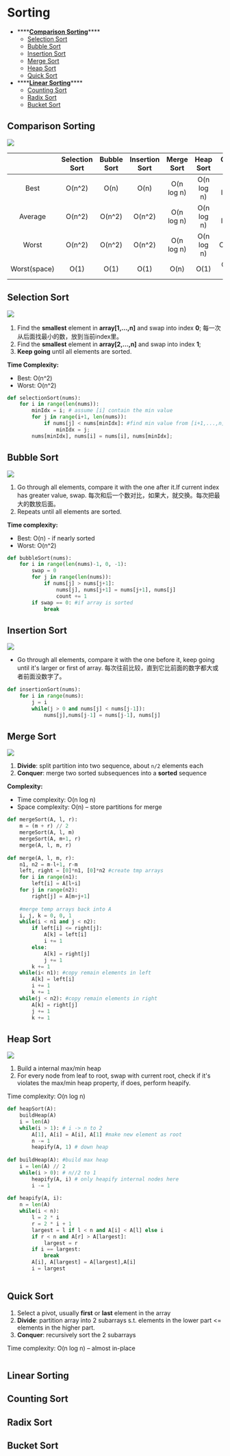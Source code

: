 # Sorting

* \*\*\*\*[**Comparison Sorting**](sorting.md#comparison-sorting)\*\*\*\*
  * [Selection Sort](sorting.md#selection-sort)
  * [Bubble Sort](sorting.md#bubble-sort)
  * [Insertion Sort ](sorting.md#insertion-sort)
  * [Merge Sort](sorting.md#merge-sort)
  * [Heap Sort](sorting.md#heap-sort)
  * [Quick Sort](sorting.md#quick-sort)
* \*\*\*\*[**Linear Sorting**](sorting.md#linear-sorting)\*\*\*\*
  * [Counting Sort](sorting.md#counting-sort)
  * [Radix Sort](sorting.md#radix-sort)
  * [Bucket Sort](sorting.md#bucket-sort)

## Comparison Sorting

![](../.gitbook/assets/image%20%287%29.png)

|  | Selection Sort | Bubble Sort | Insertion Sort | Merge Sort | Heap Sort | Quick Sort |
| :---: | :---: | :---: | :---: | :---: | :---: | :---: |
| Best | O\(n^2\) | O\(n\) | O\(n\) | O\(n log n\) | O\(n log n\) | O\(n log n\) |
| Average  | O\(n^2\) | O\(n^2\) | O\(n^2\) | O\(n log n\) | O\(n log n\) | O\(n log n\) |
| Worst | O\(n^2\) | O\(n^2\) | O\(n^2\) | O\(n log n\) | O\(n log n\) | O\(n^2\) |
| Worst\(space\) | O\(1\) | O\(1\) | O\(1\) | O\(n\) | O\(1\) | O\(log n\) |

## Selection Sort

![](../.gitbook/assets/image%20%281%29.png)

1. Find the **smallest** element in **array\[1,...,n\]** and swap into index **0**;  每一次从后面找最小的数，放到当前index里。
2. Find the **smallest** element in **array\[2,...,n\]** and swap into index **1**;
3. **Keep going** until all elements are sorted. 

**Time Complexity:** 

* Best: O\(n^2\)
* Worst: O\(n^2\)

```python
def selectionSort(nums): 
    for i in range(len(nums)): 
        minIdx = i; # assume [i] contain the min value
        for j in range(i+1, len(nums)): 
            if nums[j] < nums[minIdx]: #find min value from [i+1,...,n]
                minIdx = j;
        nums[minIdx], nums[i] = nums[i], nums[minIdx];
```

## Bubble Sort

![](../.gitbook/assets/image%20%282%29.png)

1. Go through all elements, compare it with the one after it.If current index has greater value, swap. 每次和后一个数对比，如果大，就交换。每次把最大的数放后面。
2. Repeats until all elements are sorted. 

**Time complexity:** 

* Best: O\(n\) - if nearly sorted
* Worst: O\(n^2\)

```python
def bubbleSort(nums):
    for i in range(len(nums)-1, 0, -1): 
        swap = 0
        for j in range(len(nums)):
            if nums[j] > nums[j+1]:
                nums[j], nums[j+1] = nums[j+1], nums[j]
                count += 1
        if swap == 0: #if array is sorted
            break
```

## Insertion Sort

![](../.gitbook/assets/image%20%284%29.png)

* Go through all elements, compare it with the one before it, keep going until it's larger or first of array.  每次往前比较，直到它比前面的数字都大或者前面没数字了。

```python
def insertionSort(nums):
    for i in range(nums):
        j = i
        while(j > 0 and nums[j] < nums[j-1]):
            nums[j],nums[j-1] = nums[j-1], nums[j]
```

## Merge Sort

![](../.gitbook/assets/image%20%286%29.png)

1. **Divide**: split partition into two sequence, about `n/2` elements each
2. **Conquer**: merge two sorted subsequences into a **sorted** sequence

**Complexity:** 

* Time complexity: O\(n log n\)
* Space complexity: O\(n\) – store partitions for merge

```python
def mergeSort(A, l, r):
    m = (m + r) // 2
    mergeSort(A, l, m)
    mergeSort(A, m+1, r)
    merge(A, l, m, r)
    
def merge(A, l, m, r):
    n1, n2 = m-l+1, r-m
    left, right = [0]*n1, [0]*n2 #create tmp arrays
    for i in range(n1):
        left[i] = A[l+i]
    for j in range(n2):
        right[j] = A[m+j+1]
        
    #merge temp arrays back into A
    i, j, k = 0, 0, 1
    while(i < n1 and j < n2):
        if left[i] <= right[j]:
            A[k] = left[i]
            i += 1
        else: 
            A[k] = right[j]
            j += 1
        k += 1
    while(i< n1): #copy remain elements in left
        A[k] = left[i]
        i += 1 
        k += 1
    while(j < n2): #copy remain elements in right
        A[k] = right[j]
        j += 1
        k += 1
```

## Heap Sort

![](../.gitbook/assets/image%20%288%29.png)

1. Build a internal max/min heap
2. For every node from leaf to root, swap with current root, check if it's violates the max/min heap property, if does, perform heapify. 

Time complexity: O\(n log n\)

```python
def heapSort(A):
    buildHeap(A) 
    i = len(A)
    while(i > 1): # i -> n to 2
        A[1], A[i] = A[i], A[1] #make new element as root
        n -= 1
        heapify(A, 1) # down heap
        
def buildHeap(A): #build max heap
    i = len(A) // 2
    while(i > 0): # n//2 to 1
        heapify(A, i) # only heapify internal nodes here
        i -= 1
        
def heapify(A, i): 
    n = len(A)
    while(i < n):
        l = 2 * i
        r = 2 * i + 1
        largest = l if l < n and A[i] < A[l] else i
        if r < n and A[r] > A[largest]:
            largest = r
        if i == largest:
            break
        A[i], A[largest] = A[largest],A[i]
        i = largest
    
```

## Quick Sort

1. Select a pivot, usually **first** or **last** element in the array
2. **Divide**: partition array into 2 subarrays s.t. elements in the lower part &lt;= elements in the higher part. 
3. **Conquer**: recursively sort the 2 subarrays

Time complexity: O\(n log n\) – almost in-place

```python

```

## Linear Sorting

## Counting Sort

## Radix Sort

## Bucket Sort

